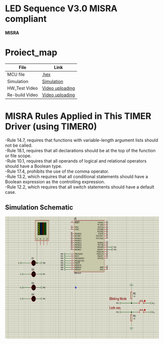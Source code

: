 # LED Sequence V3.0 MISRA compliant
#### MISRA

# Proiect_map
| File                  | Link                                                                           
| --------------------- | ------------------------------------------------------------------------------ |
| MCU file                   | [.hex](https://github.com/ahmedatef1496/MISRA/blob/main/LED%20Sequence%20V3.0%20MISRA%20compliant/LED%20Sequence%20V3.0%20MISRA%20compliant/Debug/LED%20Sequence%20V3.0%20MISRA%20compliant.hex)  |
| Simulation                    | [Simulation](https://github.com/ahmedatef1496/MISRA/tree/main/LED%20Sequence%20V3.0%20MISRA%20compliant/LED%20Sequence%20V3.0%20MISRA%20compliant/sim) |
| HW_Test Video                 | [Video uploading]()|
|  Re-build Video                 | [Video uploading]()|



# MISRA Rules Applied in This  TIMER Driver (using TIMER0)
-Rule 14.7, requires that functions with variable-length argument lists should not be called.<br>
-Rule 18.1, requires that all declarations should be at the top of the function or file scope.<br>
-Rule 10.1, requires that all operands of logical and relational operators should have a Boolean type.<br>
-Rule 17.4, prohibits the use of the comma operator.<br>
-Rule 13.2, which requires that all conditional statements should have a Boolean expression as the controlling expression.<br>
-Rule 12.2, which requires that all switch statements should have a default case.


## Simulation Schematic

<p align="center">
  <img width="800" height="400" src="https://github.com/ahmedatef1496/MISRA/blob/main/LED%20Sequence%20V3.0%20MISRA%20compliant/LED%20Sequence%20V3.0%20MISRA%20compliant/sim/sim.PNG">
</p>


